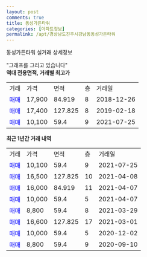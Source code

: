 ```yaml
---
layout: post
comments: true
title: 동성가든타워
categories: [아파트정보]
permalink: /apt/경상남도진주시강남동동성가든타워
---
```


동성가든타워 실거래 상세정보

<script type="text/javascript">
  google.charts.load('current', {'packages':['line', 'corechart']});
  google.charts.setOnLoadCallback(drawChart);

  function drawChart() {
    var data = new google.visualization.DataTable();
    data.addColumn('date', '거래일');
    data.addColumn('number', "매매");
    data.addColumn('number', "전세");
    data.addColumn('number', "전매");

    data.addRows([[new Date(Date.parse("2021-07-25")), 10100, null, null], [new Date(Date.parse("2021-04-08")), 16500, null, null], [new Date(Date.parse("2021-04-07")), 16000, null, null], [new Date(Date.parse("2021-04-07")), 10000, null, null], [new Date(Date.parse("2021-03-29")), 8800, null, null], [new Date(Date.parse("2021-03-01")), 16600, null, null], [new Date(Date.parse("2020-12-02")), 10000, null, null], [new Date(Date.parse("2020-09-10")), 8800, null, null]]);

    var options = {
      hAxis: {
        format: 'yyyy/MM/dd'
      },    
      lineWidth: 0,
      pointsVisible: true,    
      title: '최근 1년간 유형별 실거래가 분포',
      legend: { position: 'bottom' }
    };

    var formatter = new google.visualization.NumberFormat({pattern:'###,###'} );
    formatter.format(data, 1);
    formatter.format(data, 2);
    
    setTimeout(function() {
        var chart = new google.visualization.LineChart(document.getElementById('columnchart_material'));
        chart.draw(data, (options));
        document.getElementById('loading').style.display = 'none';
    }, 200);
  }
</script>


<div id="loading" style="z-index:20; display: block; margin-left: 0px">"그래프를 그리고 있습니다"</div>
<div id="columnchart_material" style="width: 95%; margin-left: 0px; display: block"></div>
<!-- contents start -->
<b>역대 전용면적, 거래별 최고가</b>
<table class="sortable">
    <tr>
      <td>거래</td>
      <td>가격</td>
      <td>면적</td>
      <td>층</td>
      <td>거래일</td>
    </tr>
        <tr>
          <td><a style="color: blue">매매</a></td>
          <td>17,900</td>
          <td>84.919</td>
          <td>8</td>
          <td>2018-12-26</td>
        </tr>            <tr>
          <td><a style="color: blue">매매</a></td>
          <td>17,400</td>
          <td>127.825</td>
          <td>8</td>
          <td>2019-02-18</td>
        </tr>            <tr>
          <td><a style="color: blue">매매</a></td>
          <td>10,100</td>
          <td>59.4</td>
          <td>9</td>
          <td>2021-07-25</td>
        </tr>        
    
    
</table>

<b>최근 1년간 거래 내역</b>

<table class="sortable">
    <tr>
      <td>거래</td>
      <td>가격</td>
      <td>면적</td>
      <td>층</td>
      <td>거래일</td>
    </tr>
    <tr>
      <td><a style="color: blue">매매</a></td>
      <td>10,100</td>
      <td>59.4</td>
      <td>9</td>
      <td>2021-07-25</td>
    </tr>          <tr>
      <td><a style="color: blue">매매</a></td>
      <td>16,500</td>
      <td>127.825</td>
      <td>10</td>
      <td>2021-04-08</td>
    </tr>          <tr>
      <td><a style="color: blue">매매</a></td>
      <td>16,000</td>
      <td>84.919</td>
      <td>11</td>
      <td>2021-04-07</td>
    </tr>          <tr>
      <td><a style="color: blue">매매</a></td>
      <td>10,000</td>
      <td>59.4</td>
      <td>5</td>
      <td>2021-04-07</td>
    </tr>          <tr>
      <td><a style="color: blue">매매</a></td>
      <td>8,800</td>
      <td>59.4</td>
      <td>8</td>
      <td>2021-03-29</td>
    </tr>          <tr>
      <td><a style="color: blue">매매</a></td>
      <td>16,600</td>
      <td>127.825</td>
      <td>17</td>
      <td>2021-03-01</td>
    </tr>          <tr>
      <td><a style="color: blue">매매</a></td>
      <td>10,000</td>
      <td>59.4</td>
      <td>5</td>
      <td>2020-12-02</td>
    </tr>          <tr>
      <td><a style="color: blue">매매</a></td>
      <td>8,800</td>
      <td>59.4</td>
      <td>9</td>
      <td>2020-09-10</td>
    </tr>      </table>
<!-- contents end -->    

